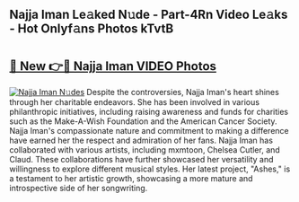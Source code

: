 ## Najja Iman Le𝚊ked N𝚞de - Part-4Rn Video Le𝚊ks - Hot Onlyf𝚊ns Photos kTvtB

# <h2><a href="http://ac20628.deff.icu/?id=Najja+Iman">🔗 New 👉🔴 Najja Iman VIDEO Photos</a></h2>

[![Najja Iman N𝚞des](https://i.imgur.com/rIISA9y.gif)](http://ac20628.deff.icu/?id=Najja+Iman)
Despite the controversies, Najja Iman's heart shines through her charitable endeavors. She has been involved in various philanthropic initiatives, including raising awareness and funds for charities such as the Make-A-Wish Foundation and the American Cancer Society. Najja Iman's compassionate nature and commitment to making a difference have earned her the respect and admiration of her fans. Najja Iman has collaborated with various artists, including mxmtoon, Chelsea Cutler, and Claud. These collaborations have further showcased her versatility and willingness to explore different musical styles. Her latest project, "Ashes," is a testament to her artistic growth, showcasing a more mature and introspective side of her songwriting.
